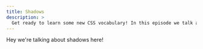 ```yaml
---
title: Shadows
description: >
  Get ready to learn some new CSS vocabulary! In this episode we talk about selectors, a syntax used to find elements (subjects) in a tree. CSS uses selectors to bind styles to subjects, and it’s quite powerful.
---
```


Hey we're talking about shadows here!
